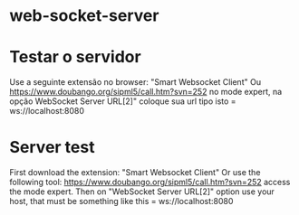 # web-socket-server

# Testar o servidor 
  Use a seguinte extensão no browser: "Smart Websocket Client" 
 Ou https://www.doubango.org/sipml5/call.htm?svn=252 no mode expert, na opção WebSocket Server URL[2]" coloque sua url tipo isto =  ws://localhost:8080

# Server test
 First download the extension: "Smart Websocket Client" 
 Or use the following tool: https://www.doubango.org/sipml5/call.htm?svn=252 access the mode expert. Then on "WebSocket Server URL[2]" option use your host, that must be something like this = ws://localhost:8080